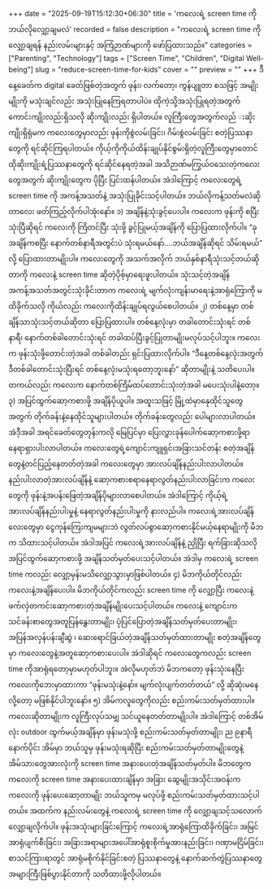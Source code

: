 +++
date = "2025-09-19T15:12:30+06:30"
title = 'ကလေးရဲ့ screen time ကို ဘယ်လိုလျှော့ချမလဲ'
recorded = false
description = "ကလေးရဲ့ screen time ကို လျှော့ချရန် နည်းလမ်းများနှင့် အကြံဉာဏ်များကို ဖော်ပြထားသည်။"
categories = ["Parenting", "Technology"]
tags = ["Screen Time", "Children", "Digital Well-being"]
slug = "reduce-screen-time-for-kids"
cover = ""
preview = ""
+++
ဒီနေ့ခေတ်က digital ခေတ်ဖြစ်တဲ့အတွက် ဖုန်း၊ လက်တော့၊ ကွန်ပျူတာ စသဖြင့် အမျိုးမျိုးကို မသုံးချင်လည်း အသုံးပြုနေကြရတာပါပဲ။ ထိုကဲ့သို့အသုံးပြုရတဲ့အတွက် ကောင်းကျိုးလည်းရှိသလို ဆိုးကျိုးလည်း ရှိပါတယ်။ လူကြီးတွေအတွက်လည် းဆိုးကျိုးရှိရုံမက ကလေးတွေမှာလည်း ဖုန်းကိုစွဲလမ်းခြင်း၊ ဂိမ်းစွဲလမ်းခြင်း စတဲ့ပြဿနာတွေကို ရင်ဆိုင်ကြရပါတယ်။ ကိုယ့်ကိုကိုယ်ထိန်းချုပ်နိုင်စွမ်းရှိတဲ့လူကြီးတွေမှာတောင် ထိုဆိုးကျိုးရဲ့ပြဿနာတွေကို ရင်ဆိုင်နေရတဲ့အခါ အသိဉာဏ်မကြွယ်ဝသေးတဲ့ကလေးတွေအတွက် ဆိုးကျိုးတွေက ပိုပြီး ပြင်းထန်ပါတယ်။ အဲဒါကြောင့် ကလေးတွေရဲ့ screen time ကို အကန့်အသတ်နဲ့ အသုံးပြုခိုင်းသင့်ပါတယ်။ ဘယ်လိုကန့်သတ်မလဲဆိုတာလေး ဖတ်ကြည့်လိုက်ပါအုံးနော်။
၁) အချိန်နဲ့သုံးခွင့်ပေးပါ။
ကလေးက ဖုန်းကို စပြီး သုံးပြီဆိုရင် ကလေးကို ကြိတင်ပြီး သုံးဖို့ ခွင့်ပြုမယ့်အချိန်ကို ပြောပြထားလိုက်ပါ။ “ခုအချိန်ကစပြီး နောက်တစ်နာရီအတွင်းပဲ သုံးရမယ်နော်….ဘယ်အချိန်ဆိုရင် သိမ်းရမယ်” လို့ ပြောထားတာမျိုးပါ။ ကလေးတွေကို အသက်အလိုက် ဘယ်နှစ်နာရီသုံးသင့်တယ်ဆိုတာကို ကလေးနဲ့ screen time ဆိုတဲ့ပိုစ့်မှာရေးဖူးပါတယ်။ သုံးသင့်တဲ့အချိန်အကန့်အသတ်အတွင်းသုံးခိုင်းတာက ကလေးရဲ့ မျက်လုံးကျန်းမာရေးနဲ့အာရုံကြောကို မထိခိုက်သလို ကိုယ်လည်း ကလေးကိုထိန်းချုပ်ရလွယ်စေပါတယ်။
၂) တစ်နေ့မှာ တစ်ချိန်သာသုံးသင့်တယ်ဆိုတာ ပြောပြထားပါ။
တစ်နေ့လုံးမှာ တခါတောင်းသုံးရင် တစ်နာရီ၊ နောက်တစ်ခါတောင်းသုံးရင် တခါထပ်ပြီးခွင့်ပြုတာမျိုးမလုပ်သင့်ပါဘူး။ ကလေးက ဖုန်းသုံးဖို့တောင်းတဲ့အခါ တစ်ခါတည်း ရှင်းပြထားလိုက်ပါ။ “ဒီနေ့တစ်နေ့လုံးအတွက် ဒီတစ်ခါတောင်းသုံးပြီးရင် တစ်နေ့လုံးမသုံးရတော့ဘူးနော်” ဆိုတာမျိုးနဲ့ သတိပေးပါ။ တကယ်လည်း ကလေးက နောက်တစ်ကြိမ်ထပ်တောင်းသုံးတဲ့အခါ မပေးသုံးပါနဲ့တော့။
၃) အပြင်ထွက်ဆော့ကစားဖို့ အချိန်ပိုယူပါ။
အထူးသဖြင့် မြို့ထဲမှာနေုထိုင်သူတွေအတွက် တိုက်ခန်းနဲ့နေထိုင်သူများပါတယ်။ တိုက်ခန်းတွေလည်း ပေါများလာပါတယ်။ အဲဒီ့အခါ အရင်ခေတ်တွေတုန်းကလို မြေပြင်မှာ ပြေးလွှားခုန်ပေါက်ဆော့ကစားဖို့ရာ နေရာရှားပါးလာပါတယ်။ ကလေးတွေရဲ့ကျောင်းကျူရှင်၊အခြားသင်တန်း စတဲ့အချိန်တွေနဲ့တင်ပြည့်နေတတ်တဲ့အခါ ကလေးတွေမှာ အားလပ်ချိန်နည်းပါးလာပါတယ်။ နည်းပါးလာတဲ့အားလပ်ချိန်နဲ့ ဆော့ကစားစရာနေရာလွတ်နည်းပါးလာခြင်းက ကလေးတွေကို ဖုန်းနဲ့အပန်းဖြေတဲ့အချိန်ပိုများလာစေပါတယ်။ အဲဒါကြောင့် ကိုယ့်ရဲ့အားလပ်ချိန်နည်းပါးမှုနဲ့ နေရာလွတ်နည်းပါးမှုကို နားလည်ပါ။ ကလေးရဲ့အားလပ်ချိန်လေးတွေမှာ ငွေကုန်ကြေးကျမများဘဲ လွတ်လပ်စွာဆော့ကစားနိုင်မယ့်နေရာမျိုးကို မိဘက သိထားသင့်ပါတယ်။ အဲဒါအပြင် ကလေးရဲ့အားလပ်ချိန်နဲ့ ညှိုပြီး ရက်ခြားဆိုသလို အပြင်ထွက်ဆော့ကစားဖို့ အချိန်သတ်မှတ်ပေးသင့်ပါတယ်။ အဲဒါမှ ကလေးရဲ့ screen time ကလည်း လျှော့မှန်းမသိလျှော့သွားမှာဖြစ်ပါတယ်။
၄) မိဘကိုယ်တိုင်လည်း ကလေးနဲ့အချိန်ပေးပါ။
မိဘကိုယ်တိုင်ကလည်း screen time ကို လျှော့ပြီး ကလေးနဲ့ ဖက်လှဲတကင်းဆော့ကစားတဲ့အချိန်မျိုးပေးသင့်ပါတယ်။ ကလေးနဲ့ ကျောင်းက သင်ခန်းစာတွေအတူပြန်နွှေးတာမျိုး၊ ပုံပြင်ပြောတဲ့အချိန်သတ်မှတ်ပေးတာမျိုး၊ အပြန်အလှန်ပန်းချီဆွဲ ၊ ဆေးရောင်ခြယ်တဲ့အချိန်သတ်မှတ်ထားတာမျိုး စတဲ့အချိန်တွေမှာ ကလေးတွေနဲ့အတူဆော့ကစားပေးပါ။ အဲဒါဆိုရင် ကလေးတွေကလည်း screen time ကိုအာရုံရတော့မှာမဟုတ်ပါဘူး။ အဲလိုမဟုတ်ဘဲ မိဘကတော့ ဖုန်းသုံးနေပြီး ကလေးကိုဘေးမှာထားကာ “ဖုန်းမသုံးနဲ့နော်။ မျက်လုံးပျက်တတ်တယ်” လို့ ဆိုဆုံးမနေလို့တော့ မဖြစ်နိုင်ပါဘူးနော်။
၅) အိမ်ကလူတွေကိုလည်း စည်းကမ်းသတ်မှတ်ထားပါ။
ကလေးဆိုတာမျိုးက လူကြီးလုပ်သမျှ သင်ယူနေတတ်တာမျိုးပါ။ အဲဒါကြောင့် တစ်အိမ်လုံး outdoor ထွက်မယ့်အချိန်မှာ ဖုန်းမသုံးဖို့ စည်းကမ်းသတ်မှတ်တာမျိုး၊ ည ၉နာရီနောက်ပိုင်း အိမ်မှာ ဘယ်သူမှ ဖုန်းမသုံးရဆိုပြီး စည်းကမ်းသတ်မှတ်တာမျိုးတွေနဲ့ အိမ်သားတွေအားလုံးကို screen time အနားပေးတဲ့အချိန်သတ်မှတ်ပါ။ မိဘတွေက ကလေးကို screen time အနားပေးထားချိန်မှာ အခြား ဆွေမျိုးအသိုင်းအဝန်းက ကလေးကို ဖုန်းပေးဆော့တာမျိုး ဘယ်သူကမှ မလုပ်ဖို့ စည်းကမ်းသတ်မှတ်ထားသင့်ပါတယ်။
အထက်က နည်းလမ်းတွေနဲ့ ကလေးရဲ့ screen time ကို လျှော့ချသင့်သလောက်လျှော့ချလိုက်ပါ။ ဖုန်းအသုံးများခြင်းကြောင့် ကလေးရဲ့အာရုံကြောထိခိုက်ခြင်း၊ အမြင်အာရုံပျက်စီးခြင်း၊ အခြားအရာများအပေါ်အာရုံစူးစိုက်မှုအားနည်းခြင်း၊ ဂဏှာမငြိမ်ခြင်း၊ စာသင်ကြားရာတွင် အာရုံမစိုက်နိုင်ခြင်းစတဲ့ ပြဿနာတွေနဲ့ နောက်ဆက်တွဲပြဿနာတွေအများကြီးဖြစ်ပွားနိုင်တာကို သတိထားဖို့လိုပါတယ်။ 